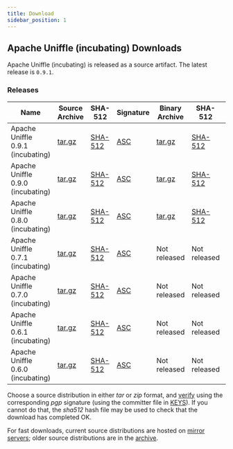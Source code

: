 ```yaml
---
title: Download
sidebar_position: 1
---
```

<!--
{% comment %}
Licensed to the Apache Software Foundation (ASF) under one or more
contributor license agreements.  See the NOTICE file distributed with
this work for additional information regarding copyright ownership.
The ASF licenses this file to you under the Apache License, Version 2.0
(the "License"); you may not use this file except in compliance with
the License.  You may obtain a copy of the License at

http://www.apache.org/licenses/LICENSE-2.0

Unless required by applicable law or agreed to in writing, software
distributed under the License is distributed on an "AS IS" BASIS,
WITHOUT WARRANTIES OR CONDITIONS OF ANY KIND, either express or implied.
See the License for the specific language governing permissions and
limitations under the License.
{% endcomment %}
-->

## Apache Uniffle (incubating) Downloads

Apache Uniffle (incubating) is released as a source artifact.
The latest release is `0.9.1`.

### Releases
<table class="table table-hover sortable">
    <thead>
        <tr>
            <th><b>Name</b></th>
            <th><b>Source Archive</b></th>
            <th><b>SHA-512</b></th>
            <th><b>Signature</b></th>
            <th><b>Binary Archive</b></th>
            <th><b>SHA-512</b></th>
            <th><b>Signature</b></th>
            <th><b>Release Notes</b></th>
            <th><b>Release Manager</b></th>
            <th><b>Release Date</b></th>
        </tr>
    </thead>
    <tbody>
        <tr>
            <td>Apache Uniffle 0.9.1 (incubating)</td>
            <td><a href="https://www.apache.org/dyn/closer.lua/incubator/uniffle/0.9.1/apache-uniffle-0.9.1-incubating-src.tar.gz">tar.gz</a></td>
            <td><a href="https://downloads.apache.org/incubator/uniffle/0.9.1/apache-uniffle-0.9.1-incubating-src.tar.gz.sha512">SHA-512</a></td>
            <td><a href="https://downloads.apache.org//incubator/uniffle/0.9.1/apache-uniffle-0.9.1-incubating-src.tar.gz.asc">ASC</a></td>
            <td><a href="https://www.apache.org/dyn/closer.lua/incubator/uniffle/0.9.1/apache-uniffle-0.9.1-incubating-bin.tar.gz">tar.gz</a></td>
            <td><a href="https://downloads.apache.org/incubator/uniffle/0.9.1/apache-uniffle-0.9.1-incubating-bin.tar.gz.sha512">SHA-512</a></td>
            <td><a href="https://downloads.apache.org/incubator/uniffle/0.9.1/apache-uniffle-0.9.1-incubating-bin.tar.gz.asc">ASC</a></td>
            <td><a href="https://uniffle.apache.org/download/release-notes-0.9.1">Release Notes</a></td>
            <td>zhengchenyu (Ke Holdings)</td>
            <td>2024.12.05</td>
        </tr>
        <tr>
            <td>Apache Uniffle 0.9.0 (incubating)</td>
            <td><a href="https://www.apache.org/dyn/closer.lua/incubator/uniffle/0.9.0/apache-uniffle-0.9.0-incubating-src.tar.gz">tar.gz</a></td>
            <td><a href="https://downloads.apache.org/ncubator/uniffle/0.9.0/apache-uniffle-0.9.0-incubating-src.tar.gz.sha512">SHA-512</a></td>
            <td><a href="https://downloads.apache.org/incubator/uniffle/0.9.0/apache-uniffle-0.9.0-incubating-src.tar.gz.asc">ASC</a></td>
            <td><a href="https://www.apache.org/dyn/closer.lua/incubator/uniffle/0.9.0/apache-uniffle-0.9.0-incubating-bin.tar.gz">tar.gz</a></td>
            <td><a href="https://downloads.apache.org/incubator/uniffle/0.9.0/apache-uniffle-0.9.0-incubating-bin.tar.gz.sha512">SHA-512</a></td>
            <td><a href="https://downloads.apache.org/incubator/uniffle/0.9.0/apache-uniffle-0.9.0-incubating-bin.tar.gz.asc">ASC</a></td>
            <td><a href="https://uniffle.apache.org/download/release-notes-0.9.0">Release Notes</a></td>
            <td>Enrico Minack (G-Research)</td>
            <td>2024.07.15</td>
        </tr>
        <tr>
            <td>Apache Uniffle 0.8.0 (incubating)</td>
            <td><a href="https://www.apache.org/dyn/closer.lua/incubator/uniffle/0.8.0/apache-uniffle-0.8.0-incubating-src.tar.gz">tar.gz</a></td>
            <td><a href="https://downloads.apache.org/incubator/uniffle/0.8.0/apache-uniffle-0.8.0-incubating-src.tar.gz.sha512">SHA-512</a></td>
            <td><a href="https://downloads.apache.org/incubator/uniffle/0.8.0/apache-uniffle-0.8.0-incubating-src.tar.gz.asc">ASC</a></td>
            <td><a href="https://www.apache.org/dyn/closer.lua/incubator/uniffle/0.8.0/apache-uniffle-0.8.0-incubating-bin.tar.gz">tar.gz</a></td>
            <td><a href="https://downloads.apache.org/incubator/uniffle/0.8.0/apache-uniffle-0.8.0-incubating-bin.tar.gz.sha512">SHA-512</a></td>
            <td><a href="https://downloads.apache.org/incubator/uniffle/0.8.0/apache-uniffle-0.8.0-incubating-bin.tar.gz.asc">ASC</a></td>
            <td><a href="https://uniffle.apache.org/download/release-notes-0.8.0">Release Notes</a></td>
            <td>Xianjing Feng (From SF Express)</td>
            <td>2023.12.14</td>
        </tr>
        <tr>
            <td>Apache Uniffle 0.7.1 (incubating)</td>
            <td><a href="https://www.apache.org/dyn/closer.lua/incubator/uniffle/0.7.1/apache-uniffle-0.7.1-incubating-src.tar.gz">tar.gz</a></td>
            <td><a href="https://downloads.apache.org/incubator/uniffle/0.7.1/apache-uniffle-0.7.1-incubating-src.tar.gz.sha512">SHA-512</a></td>
            <td><a href="https://downloads.apache.org/incubator/uniffle/0.7.1/apache-uniffle-0.7.1-incubating-src.tar.gz.asc">ASC</a></td>
            <td> Not released </td>
            <td> Not released </td>
            <td> Not released </td>
            <td><a href="https://uniffle.apache.org/download/release-notes-0.7.1">Release Notes</a></td>
            <td>Jiafu Zhang (From Intel)</td>
            <td>2023.07.10</td>
        </tr>
        <tr>
            <td>Apache Uniffle 0.7.0 (incubating)</td>
            <td><a href="https://www.apache.org/dyn/closer.lua/incubator/uniffle/0.7.0/apache-uniffle-0.7.0-incubating-src.tar.gz">tar.gz</a></td>
            <td><a href="https://downloads.apache.org/incubator/uniffle/0.7.1/apache-uniffle-0.7.0-incubating-src.tar.gz.sha512">SHA-512</a></td>
            <td><a href="https://downloads.apache.org/incubator/uniffle/0.7.1/apache-uniffle-0.7.0-incubating-src.tar.gz.asc">ASC</a></td>
            <td> Not released </td>
            <td> Not released </td>
            <td> Not released </td>
            <td><a href="https://uniffle.apache.org/download/release-notes-0.7.0">Release Notes</a></td>
            <td>Junfan Zhang (From Aqiyi)</td>
            <td>2023.04.10</td>
        </tr>
        <tr>
            <td>Apache Uniffle 0.6.1 (incubating)</td>
            <td><a href="https://www.apache.org/dyn/closer.lua/incubator/uniffle/0.6.1/apache-uniffle-0.6.1-incubating-src.tar.gz">tar.gz</a></td>
            <td><a href="https://downloads.apache.org/incubator/uniffle/0.6.1/apache-uniffle-0.6.1-incubating-src.tar.gz.sha512">SHA-512</a></td>
            <td><a href="https://downloads.apache.org/incubator/uniffle/0.6.1/apache-uniffle-0.6.1-incubating-src.tar.gz.asc">ASC</a></td>
            <td> Not released </td>
            <td> Not released </td>
            <td> Not released </td>
            <td><a href="https://uniffle.apache.org/download/release-notes-0.6.1">Release Notes</a></td>
            <td>Kaijie Chen (From SelectDB)</td>
            <td>2022.12.09</td>
        </tr>
         <tr>
            <td>Apache Uniffle 0.6.0 (incubating)</td>
            <td><a href="https://www.apache.org/dyn/closer.lua/incubator/uniffle/0.6.0/apache-uniffle-0.6.0-incubating-src.tar.gz">tar.gz</a></td>
            <td><a href="https://downloads.apache.org/incubator/uniffle/0.6.0/apache-uniffle-0.6.0-incubating-src.tar.gz.sha512">SHA-512</a></td>
            <td><a href="https://downloads.apache.org/incubator/uniffle/0.6.0/apache-uniffle-0.6.0-incubating-src.tar.gz.asc">ASC</a></td>
            <td> Not released </td>
            <td> Not released </td>
            <td> Not released </td>
            <td><a href="https://uniffle.apache.org/download/release-notes-0.6.0">Release Notes</a></td>
            <td>He Qi (From Datastrato)</td>
            <td>2022.10.26</td>
        </tr>
    </tbody>
</table>

Choose a source distribution in either *tar* or *zip* format,
and [verify](https://www.apache.org/dyn/closer.cgi#verify)
using the corresponding *pgp* signature (using the committer file in
[KEYS](https://downloads.apache.org/incubator/uniffle/KEYS)).
If you cannot do that, the *sha512* hash file may be used to check that the
download has completed OK.

For fast downloads, current source distributions are hosted on
[mirror servers](https://dlcdn.apache.org/incubator/uniffle/);
older source distributions are in the
[archive](https://archive.apache.org/dist/incubator/uniffle/).
